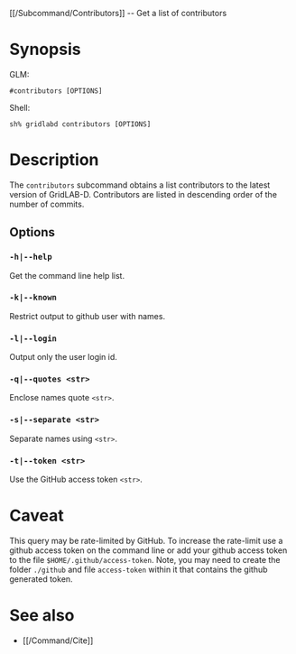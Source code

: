 [[/Subcommand/Contributors]] -- Get a list of contributors

# Synopsis

GLM:

~~~
#contributors [OPTIONS]
~~~

Shell:

~~~
sh% gridlabd contributors [OPTIONS]
~~~

# Description

The `contributors` subcommand obtains a list contributors to the latest version of GridLAB-D. Contributors are listed in descending order of the number of commits.

## Options

### `-h|--help`

Get the command line help list.

### `-k|--known`

Restrict output to github user with names.

### `-l|--login`

Output only the user login id.

### `-q|--quotes <str>`

Enclose names quote `<str>`.

### `-s|--separate <str>`

Separate names using `<str>`.

### `-t|--token <str>`

Use the GitHub access token `<str>`.

# Caveat

This query may be rate-limited by GitHub.  To increase the rate-limit use a github access token on the command line or add your github access token to the file `$HOME/.github/access-token`. Note, you may need to create the folder `./github` and file `access-token` within it that contains the github generated token. 

# See also

* [[/Command/Cite]]
